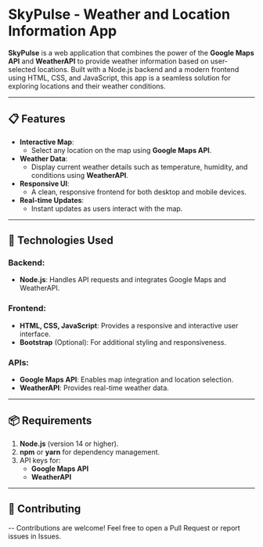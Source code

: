 # SkyPulse - Weather and Location Information App

**SkyPulse** is a web application that combines the power of the **Google Maps API** and **WeatherAPI** to provide weather information based on user-selected locations. Built with a Node.js backend and a modern frontend using HTML, CSS, and JavaScript, this app is a seamless solution for exploring locations and their weather conditions.

---

## 📋 Features
- **Interactive Map**:
  - Select any location on the map using **Google Maps API**.
- **Weather Data**:
  - Display current weather details such as temperature, humidity, and conditions using **WeatherAPI**.
- **Responsive UI**:
  - A clean, responsive frontend for both desktop and mobile devices.
- **Real-time Updates**:
  - Instant updates as users interact with the map.

---

## 🚀 Technologies Used

### Backend:
- **Node.js**: Handles API requests and integrates Google Maps and WeatherAPI.

### Frontend:
- **HTML, CSS, JavaScript**: Provides a responsive and interactive user interface.
- **Bootstrap** (Optional): For additional styling and responsiveness.

### APIs:
- **Google Maps API**: Enables map integration and location selection.
- **WeatherAPI**: Provides real-time weather data.

---

## 📦 Requirements

1. **Node.js** (version 14 or higher).
2. **npm** or **yarn** for dependency management.
3. API keys for:
   - **Google Maps API**
   - **WeatherAPI**

---

## 🤝 Contributing

-- Contributions are welcome! Feel free to open a Pull Request or report issues in Issues.
